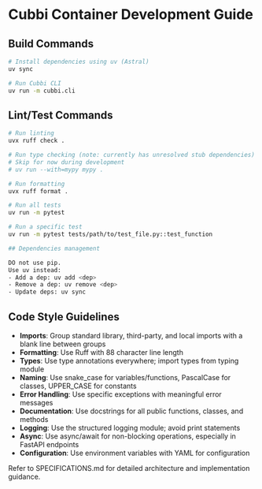 # Cubbi Container Development Guide

## Build Commands
```bash
# Install dependencies using uv (Astral)
uv sync

# Run Cubbi CLI
uv run -m cubbi.cli
```

## Lint/Test Commands
```bash
# Run linting
uvx ruff check .

# Run type checking (note: currently has unresolved stub dependencies)
# Skip for now during development
# uv run --with=mypy mypy .

# Run formatting
uvx ruff format .

# Run all tests
uv run -m pytest

# Run a specific test
uv run -m pytest tests/path/to/test_file.py::test_function

## Dependencies management

DO not use pip.
Use uv instead:
- Add a dep: uv add <dep>
- Remove a dep: uv remove <dep>
- Update deps: uv sync
```

## Code Style Guidelines
- **Imports**: Group standard library, third-party, and local imports with a blank line between groups
- **Formatting**: Use Ruff with 88 character line length
- **Types**: Use type annotations everywhere; import types from typing module
- **Naming**: Use snake_case for variables/functions, PascalCase for classes, UPPER_CASE for constants
- **Error Handling**: Use specific exceptions with meaningful error messages
- **Documentation**: Use docstrings for all public functions, classes, and methods
- **Logging**: Use the structured logging module; avoid print statements
- **Async**: Use async/await for non-blocking operations, especially in FastAPI endpoints
- **Configuration**: Use environment variables with YAML for configuration

Refer to SPECIFICATIONS.md for detailed architecture and implementation guidance.
